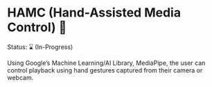 # HAMC (Hand-Assisted Media Control) 👋
Status: ⌛ (In-Progress)

Using Google’s Machine Learning/AI Library, MediaPipe, the user can control playback using hand gestures captured from their camera or webcam.
